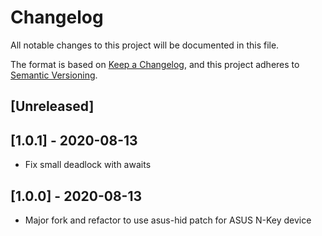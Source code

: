 # Changelog
All notable changes to this project will be documented in this file.

The format is based on [Keep a Changelog](https://keepachangelog.com/en/1.0.0/),
and this project adheres to [Semantic Versioning](https://semver.org/spec/v2.0.0.html).

## [Unreleased]
## [1.0.1] - 2020-08-13
- Fix small deadlock with awaits

## [1.0.0] - 2020-08-13
- Major fork and refactor to use asus-hid patch for ASUS N-Key device
